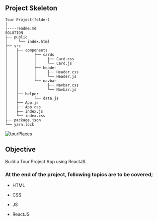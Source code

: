 ## Project Skeleton

```
Tour Project(folder)
|
|----readme.md         
SOLUTION
├── public
│     └── index.html
├── src
│    ├── components
│    │       ├── cards
│    │       │     ├── Card.css
│    │       │     └── Card.js
│    │       ├── header
│    │       │     ├── Header.css
│    │       │     └── Header.js
│    │       └── navbar
│    │             ├── Navbar.css
│    │             └── Navbar.js
│    ├── helper
│    │       └── data.js
│    ├── App.js
│    ├── App.css
│    ├── index.js
│    └── index.css
├── package.json
└── yarn.lock
```


![tourPlaces](tour-places.gif)



## Objective

Build a Tour Project App using ReactJS.

### At the end of the project, following topics are to be covered;

- HTML


- CSS

- JS

- ReactJS

